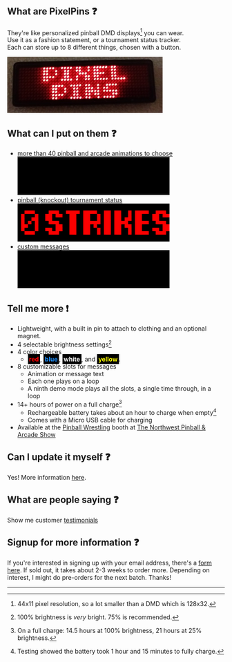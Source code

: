 ## What are PixelPins :question:
They're like personalized pinball DMD displays[^1] you can wear. \
Use it as a fashion statement, or a tournament status tracker. \
Each can store up to 8 different things, chosen with a button.

<img src="images/PixelPins.png">

## What can I put on them :question:
- [more than 40 pinball and arcade animations to choose](art/) \
  <kbd><a href="art/"><img src="images/Invaders2_PREVIEW.gif"></a></kbd>
- [pinball (knockout) tournament status](art_knockout/) \
  <kbd><a href="art_knockout/"><img src="images/KnockoutSet2_Preview.gif"></a></kbd>
- [custom messages](custom_text/) \
  <kbd><a href="custom_text/"><img src="images/NWPAS-Inova-11x6_PREVIEW.gif"></a></kbd>

## Tell me more :exclamation:
- Lightweight, with a built in pin to attach to clothing and an optional magnet.
- 4 selectable brightness settings[^2]
- 4 color choices
  - <span style="background-color:#000;color:red;font-weight:bold;padding:3px">red</span>, <span style="background-color:#000;color:dodgerblue;font-weight:bold;padding:3px">blue</span>, <span style="background-color:#000;color:white;font-weight:bold;padding:3px">white</span>, and <span style="background-color:#000;color:yellow;font-weight:bold;padding:3px">yellow</span>.
- 8 customizable slots for messages
  - Animation or message text
  - Each one plays on a loop
  - A ninth demo mode plays all the slots, a single time through, in a loop
- 14+ hours of power on a full charge[^3]
  - Rechargeable battery takes about an hour to charge when empty[^4]
  - Comes with a Micro USB cable for charging
- Available at the [Pinball Wrestling](https://pinballwrestling.com/) booth at [The Northwest Pinball & Arcade Show](https://www.nwpinballshow.com/)

## Can I update it myself :question:
Yes! More information [here](how_to_update/).

## What are people saying :question:
Show me customer [testimonials](testimonials/)

## Signup for more information :question:
If you're interested in signing up with your email address, there's a [form here](https://adcockm.pythonanywhere.com/). If sold out, it takes about 2-3 weeks to order more. Depending on interest, I might do pre-orders for the next batch. Thanks!
<br/>
<hr/>

[^1]: 44x11 pixel resolution, so a lot smaller than a DMD which is 128x32.
[^2]: 100% brightness is *very* bright. 75% is recommended.
[^3]: On a full charge: 14.5 hours at 100% brightness, 21 hours at 25% brightness.
[^4]: Testing showed the battery took 1 hour and 15 minutes to fully charge.

